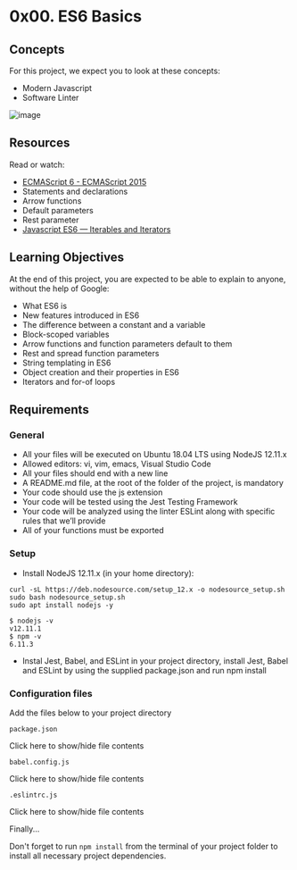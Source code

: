 # 0x00. ES6 Basics

## Concepts
For this project, we expect you to look at these concepts:
- Modern Javascript
- Software Linter

![image](https://github.com/Shell-thon/alx-backend-javascript/assets/113628692/3588a9ee-497a-412f-add1-7b35f7f34df1)


## Resources
Read or watch:
- [ECMAScript 6 - ECMAScript 2015](https://link-to-resource)
- Statements and declarations
- Arrow functions
- Default parameters
- Rest parameter
- [Javascript ES6 — Iterables and Iterators](https://link-to-resource)

## Learning Objectives
At the end of this project, you are expected to be able to explain to anyone, without the help of Google:
- What ES6 is
- New features introduced in ES6
- The difference between a constant and a variable
- Block-scoped variables
- Arrow functions and function parameters default to them
- Rest and spread function parameters
- String templating in ES6
- Object creation and their properties in ES6
- Iterators and for-of loops

## Requirements
### General
- All your files will be executed on Ubuntu 18.04 LTS using NodeJS 12.11.x
- Allowed editors: vi, vim, emacs, Visual Studio Code
- All your files should end with a new line
- A README.md file, at the root of the folder of the project, is mandatory
- Your code should use the js extension
- Your code will be tested using the Jest Testing Framework
- Your code will be analyzed using the linter ESLint along with specific rules that we’ll provide
- All of your functions must be exported

### Setup
- Install NodeJS 12.11.x (in your home directory):

```
curl -sL https://deb.nodesource.com/setup_12.x -o nodesource_setup.sh
sudo bash nodesource_setup.sh
sudo apt install nodejs -y
```

```
$ nodejs -v
v12.11.1
$ npm -v
6.11.3
```

- Instal Jest, Babel, and ESLint
in your project directory, install Jest, Babel and ESLint by using the supplied package.json and run npm install

### Configuration files
Add the files below to your project directory

```
package.json
```
Click here to show/hide file contents

```
babel.config.js
```
Click here to show/hide file contents

```
.eslintrc.js
```
Click here to show/hide file contents

Finally...

Don't forget to run ```npm install``` from the terminal of your project folder to install all necessary project dependencies.
